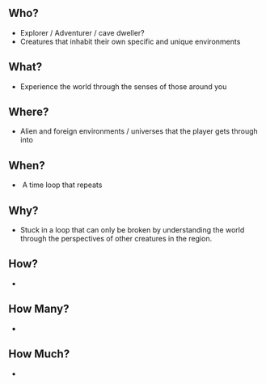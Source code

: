 ## Who?
- Explorer / Adventurer / cave dweller?
- Creatures that inhabit their own specific and unique environments
## What?
- Experience the world through the senses of those around you
## Where?
- Alien and foreign environments / universes that the player gets through into
## When?
-  A time loop that repeats 
## Why?
- Stuck in a loop that can only be broken by understanding the world through the perspectives of other creatures in the region. 
## How?
-   
## How Many?
-   
## How Much?
-   